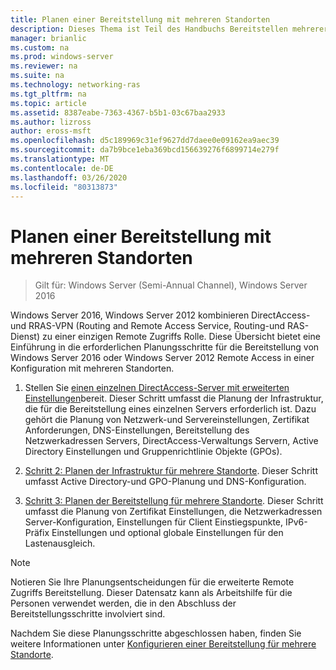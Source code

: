 ```yaml
---
title: Planen einer Bereitstellung mit mehreren Standorten
description: Dieses Thema ist Teil des Handbuchs Bereitstellen mehrerer Remote Zugriffs Server in einer Bereitstellung mit mehreren Standorten in Windows Server 2016.
manager: brianlic
ms.custom: na
ms.prod: windows-server
ms.reviewer: na
ms.suite: na
ms.technology: networking-ras
ms.tgt_pltfrm: na
ms.topic: article
ms.assetid: 8387eabe-7363-4367-b5b1-03c67baa2933
ms.author: lizross
author: eross-msft
ms.openlocfilehash: d5c189969c31ef9627dd7daee0e09162ea9aec39
ms.sourcegitcommit: da7b9bce1eba369bcd156639276f6899714e279f
ms.translationtype: MT
ms.contentlocale: de-DE
ms.lasthandoff: 03/26/2020
ms.locfileid: "80313873"
---
```

# <a name="plan-a-multisite-deployment"></a>Planen einer Bereitstellung mit mehreren Standorten

>Gilt für: Windows Server (Semi-Annual Channel), Windows Server 2016

 Windows Server 2016, Windows Server 2012 kombinieren DirectAccess-und RRAS-VPN (Routing and Remote Access Service, Routing-und RAS-Dienst) zu einer einzigen Remote Zugriffs Rolle. Diese Übersicht bietet eine Einführung in die erforderlichen Planungsschritte für die Bereitstellung von Windows Server 2016 oder Windows Server 2012 Remote Access in einer Konfiguration mit mehreren Standorten.  
  
1.  Stellen Sie [einen einzelnen DirectAccess-Server mit erweiterten Einstellungen](https://technet.microsoft.com/library/hh831436(v=ws.11).aspx)bereit. Dieser Schritt umfasst die Planung der Infrastruktur, die für die Bereitstellung eines einzelnen Servers erforderlich ist. Dazu gehört die Planung von Netzwerk-und Servereinstellungen, Zertifikat Anforderungen, DNS-Einstellungen, Bereitstellung des Netzwerkadressen Servers, DirectAccess-Verwaltungs Servern, Active Directory Einstellungen und Gruppenrichtlinie Objekte (GPOs).  
  
2.  [Schritt 2: Planen der Infrastruktur für mehrere Standorte](Step-2-Plan-the-Multisite-Infrastructure.md). Dieser Schritt umfasst Active Directory-und GPO-Planung und DNS-Konfiguration.  
  
3.  [Schritt 3: Planen der Bereitstellung für mehrere Standorte](Step-3-Plan-the-Multisite-Deployment.md). Dieser Schritt umfasst die Planung von Zertifikat Einstellungen, die Netzwerkadressen Server-Konfiguration, Einstellungen für Client Einstiegspunkte, IPv6-Präfix Einstellungen und optional globale Einstellungen für den Lastenausgleich.  
  
> [!NOTE]  
> Notieren Sie Ihre Planungsentscheidungen für die erweiterte Remote Zugriffs Bereitstellung. Dieser Datensatz kann als Arbeitshilfe für die Personen verwendet werden, die in den Abschluss der Bereitstellungsschritte involviert sind.  
  
Nachdem Sie diese Planungsschritte abgeschlossen haben, finden Sie weitere Informationen unter [Konfigurieren einer Bereitstellung für mehrere Standorte](../configure/Configure-a-Multisite-Deployment.md).  
  


